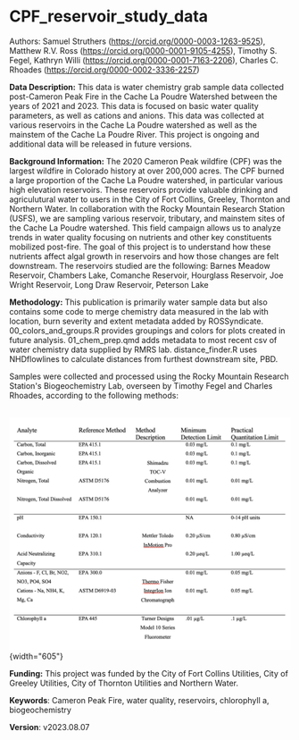 # CPF_reservoir_study_data

Authors: Samuel Struthers (<https://orcid.org/0000-0003-1263-9525>), Matthew R.V. Ross (<https://orcid.org/0000-0001-9105-4255>), Timothy S. Fegel, Kathryn Willi (<https://orcid.org/0000-0001-7163-2206>), Charles C. Rhoades (<https://orcid.org/0000-0002-3336-2257>)

**Data Description:** This data is water chemistry grab sample data collected post-Cameron Peak Fire in the Cache La Poudre Watershed between the years of 2021 and 2023. This data is focused on basic water quality parameters, as well as cations and anions. This data was collected at various reservoirs in the Cache La Poudre watershed as well as the mainstem of the Cache La Poudre River. This project is ongoing and additional data will be released i![]()n future versions.

**Background Information:** The 2020 Cameron Peak wildfire (CPF) was the largest wildfire in Colorado history at over 200,000 acres. The CPF burned a large proportion of the Cache La Poudre watershed, in particular various high elevation reservoirs. These reservoirs provide valuable drinking and agriculutural water to users in the City of Fort Collins, Greeley, Thornton and Northern Water. In collaboration with the Rocky Mountain Research Station (USFS), we are sampling various reservoir, tributary, and mainstem sites of the Cache La Poudre watershed. This field campaign allows us to analyze trends in water quality focusing on nutrients and other key constituents mobilized post-fire. The goal of this project is to understand how these nutrients affect algal growth in reservoirs and how those changes are felt downstream. The reservoirs studied are the following: Barnes Meadow Reservoir, Chambers Lake, Comanche Reservoir, Hourglass Reservoir, Joe Wright Reservoir, Long Draw Reservoir, Peterson Lake

**Methodology:** This publication is primarily water sample data but also contains some code to merge chemistry data measured in the lab with location, burn severity and extent metadata added by ROSSyndicate. 00_colors_and_groups.R provides groupings and colors for plots created in future analysis. 01_chem_prep.qmd adds metadata to most recent csv of water chemistry data supplied by RMRS lab. distance_finder.R uses NHDflowlines to calculate distances from furthest downstream site, PBD.

Samples were collected and processed using the Rocky Mountain Research Station's Biogeochemistry Lab, overseen by Timothy Fegel and Charles Rhoades, according to the following methods:

\
![List of parameters sampled and analytical methods used during the course of this study (adapted from the USFS Rocky Mountain Research Station's 2020 Quality Assurance Procedure Plan](images/rmrs_procedures.png){width="605"}

**Funding:** This project was funded by the City of Fort Collins Utilities, City of Greeley Utilities, City of Thornton Utilities and Northern Water.

**Keywords**: Cameron Peak Fire, water quality, reservoirs, chlorophyll a, biogeochemistry

**Version**: v2023.08.07
